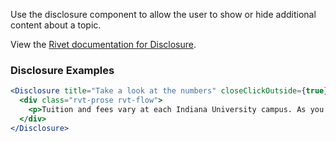 Use the disclosure component to allow the user to show or hide additional content about a topic.

View the [Rivet documentation for Disclosure](https://rivet.iu.edu/components/disclosure/).

### Disclosure Examples

<!-- prettier-ignore-start -->
```jsx
<Disclosure title="Take a look at the numbers" closeClickOutside={true}>
  <div class="rvt-prose rvt-flow">
    <p>Tuition and fees vary at each Indiana University campus. As you look at total costs, keep in mind that financial aid, scholarships and awards, a part-time job, and student loans can all factor into what you will pay for your degree.</p>
  </div>
</Disclosure>
```
<!-- prettier-ignore-end -->
